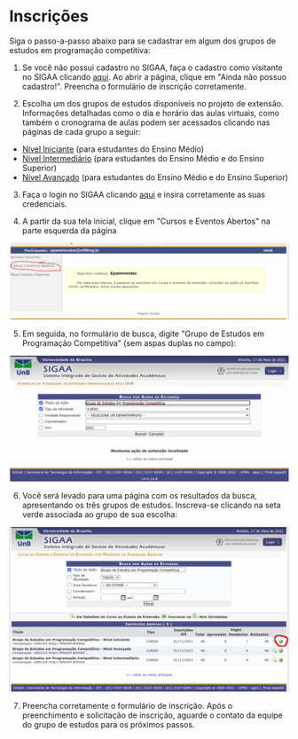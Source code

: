 # Inscrições

Siga o passo-a-passo abaixo para se cadastrar em algum dos grupos de estudos em programação competitiva:

1) Se você não possui cadastro no SIGAA, faça o cadastro como visitante no SIGAA clicando [aqui](https://sig.unb.br/sigaa/public/extensao/loginCursosEventosExtensao.jsf). Ao abrir a página, clique em "Ainda não possuo cadastro!". Preencha o formulário de inscrição corretamente.

2) Escolha um dos grupos de estudos disponíveis no projeto de extensão. Informações detalhadas como o dia e horário das aulas virtuais, como também o cronograma de aulas podem ser acessados clicando nas páginas de cada grupo a seguir:

* [Nível Iniciante](https://sig.unb.br/sigaa/link/public/extensao/visualizacaoAcaoExtensao/1971) (para estudantes do Ensino Médio)
* [Nível Intermediário](https://sig.unb.br/sigaa/link/public/extensao/visualizacaoAcaoExtensao/1957) (para estudantes do Ensino Médio e do Ensino Superior)
* [Nível Avançado](https://sig.unb.br/sigaa/link/public/extensao/visualizacaoAcaoExtensao/1960) (para estudantes do Ensino Médio e do Ensino Superior)

3) Faça o login no SIGAA clicando [aqui](https://sig.unb.br/sigaa/public/extensao/loginCursosEventosExtensao.jsf) e insira corretamente as suas credenciais.

4) A partir da sua tela inicial, clique em "Cursos e Eventos Abertos" na parte esquerda da página

![alt text](img/inscricao/inscricao_00.png)

5) Em seguida, no formulário de busca, digite "Grupo de Estudos em Programação Competitiva" (sem aspas duplas no campo):

![alt text](img/inscricao/inscricao_1.png)

6) Você será levado para uma página com os resultados da busca, apresentando os três grupos de estudos. Inscreva-se clicando na seta verde associada ao grupo de sua escolha:

![alt text](img/inscricao/inscricao_2.png)

7) Preencha corretamente o formulário de inscrição. Após o preenchimento e solicitação de inscrição, aguarde o contato da equipe do grupo de estudos para os próximos passos.